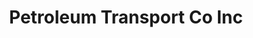 ---
title: "Petroleum Transport Co Inc"
url: /selma/petroleum-transport-co-inc/
shop: Treibstoff
---